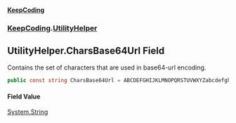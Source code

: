 #### [KeepCoding](index.md 'index')
### [KeepCoding](KeepCoding.md 'KeepCoding').[UtilityHelper](UtilityHelper.md 'KeepCoding.UtilityHelper')
## UtilityHelper.CharsBase64Url Field
Contains the set of characters that are used in base64-url encoding.
```csharp
public const string CharsBase64Url = ABCDEFGHIJKLMNOPQRSTUVWXYZabcdefghijklmnopqrstuvwxyz0123456789-_;
```
#### Field Value
[System.String](https://docs.microsoft.com/en-us/dotnet/api/System.String 'System.String')
